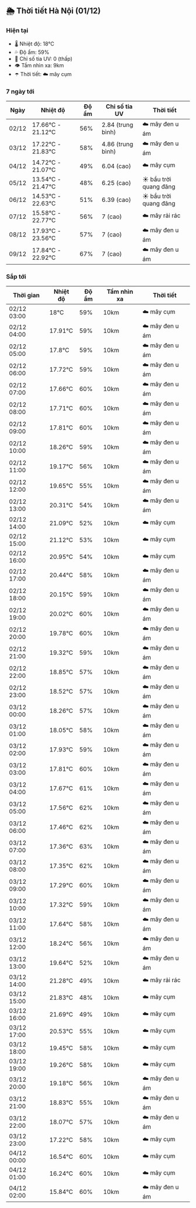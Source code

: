 ## 🌦️ Thời tiết Hà Nội (01/12)

### Hiện tại

- 🌡️ Nhiệt độ: 18℃
- 💦 Độ ẩm: 59%
- 🌟 Chỉ số tia UV: 0 (thấp)
- 👁️ Tầm nhìn xa: 9km
- ☂️ Thời tiết: ☁️ mây cụm

### 7 ngày tới

| Ngày | Nhiệt độ | Độ ẩm | Chỉ số tia UV | Thời tiết |
| --- | --- | --- | --- | --- |
| 02/12 | 17.66℃ - 21.12℃ | 56% | 2.84 (trung bình) | ☁️ mây đen u ám |
| 03/12 | 17.22℃ - 21.83℃ | 58% | 4.86 (trung bình) | ☁️ mây đen u ám |
| 04/12 | 14.72℃ - 21.07℃ | 49% | 6.04 (cao) | ☁️ mây cụm |
| 05/12 | 13.54℃ - 21.47℃ | 48% | 6.25 (cao) | ☀️ bầu trời quang đãng |
| 06/12 | 14.53℃ - 22.63℃ | 51% | 6.39 (cao) | ☀️ bầu trời quang đãng |
| 07/12 | 15.58℃ - 22.77℃ | 56% | 7 (cao) | ☁️ mây rải rác |
| 08/12 | 17.93℃ - 23.56℃ | 57% | 7 (cao) | ☁️ mây đen u ám |
| 09/12 | 17.84℃ - 22.92℃ | 67% | 7 (cao) | ☁️ mây đen u ám |

### Sắp tới

| Thời gian | Nhiệt độ | Độ ẩm | Tầm nhìn xa | Thời tiết |
| --- | --- | --- | --- | --- |
| 02/12 03:00 | 18℃ | 59% | 10km | ☁️ mây cụm |
| 02/12 04:00 | 17.91℃ | 59% | 10km | ☁️ mây đen u ám |
| 02/12 05:00 | 17.8℃ | 59% | 10km | ☁️ mây đen u ám |
| 02/12 06:00 | 17.72℃ | 59% | 10km | ☁️ mây đen u ám |
| 02/12 07:00 | 17.66℃ | 60% | 10km | ☁️ mây đen u ám |
| 02/12 08:00 | 17.71℃ | 60% | 10km | ☁️ mây đen u ám |
| 02/12 09:00 | 17.81℃ | 60% | 10km | ☁️ mây đen u ám |
| 02/12 10:00 | 18.26℃ | 59% | 10km | ☁️ mây đen u ám |
| 02/12 11:00 | 19.17℃ | 56% | 10km | ☁️ mây đen u ám |
| 02/12 12:00 | 19.65℃ | 55% | 10km | ☁️ mây đen u ám |
| 02/12 13:00 | 20.31℃ | 54% | 10km | ☁️ mây đen u ám |
| 02/12 14:00 | 21.09℃ | 52% | 10km | ☁️ mây cụm |
| 02/12 15:00 | 21.12℃ | 53% | 10km | ☁️ mây cụm |
| 02/12 16:00 | 20.95℃ | 54% | 10km | ☁️ mây cụm |
| 02/12 17:00 | 20.44℃ | 58% | 10km | ☁️ mây đen u ám |
| 02/12 18:00 | 20.15℃ | 59% | 10km | ☁️ mây đen u ám |
| 02/12 19:00 | 20.02℃ | 60% | 10km | ☁️ mây đen u ám |
| 02/12 20:00 | 19.78℃ | 60% | 10km | ☁️ mây đen u ám |
| 02/12 21:00 | 19.32℃ | 59% | 10km | ☁️ mây đen u ám |
| 02/12 22:00 | 18.85℃ | 57% | 10km | ☁️ mây đen u ám |
| 02/12 23:00 | 18.52℃ | 57% | 10km | ☁️ mây đen u ám |
| 03/12 00:00 | 18.26℃ | 57% | 10km | ☁️ mây đen u ám |
| 03/12 01:00 | 18.05℃ | 58% | 10km | ☁️ mây đen u ám |
| 03/12 02:00 | 17.93℃ | 59% | 10km | ☁️ mây đen u ám |
| 03/12 03:00 | 17.81℃ | 60% | 10km | ☁️ mây đen u ám |
| 03/12 04:00 | 17.67℃ | 61% | 10km | ☁️ mây đen u ám |
| 03/12 05:00 | 17.56℃ | 62% | 10km | ☁️ mây đen u ám |
| 03/12 06:00 | 17.46℃ | 62% | 10km | ☁️ mây đen u ám |
| 03/12 07:00 | 17.36℃ | 63% | 10km | ☁️ mây đen u ám |
| 03/12 08:00 | 17.35℃ | 62% | 10km | ☁️ mây đen u ám |
| 03/12 09:00 | 17.29℃ | 60% | 10km | ☁️ mây đen u ám |
| 03/12 10:00 | 17.32℃ | 59% | 10km | ☁️ mây đen u ám |
| 03/12 11:00 | 17.64℃ | 58% | 10km | ☁️ mây đen u ám |
| 03/12 12:00 | 18.24℃ | 56% | 10km | ☁️ mây đen u ám |
| 03/12 13:00 | 19.64℃ | 52% | 10km | ☁️ mây đen u ám |
| 03/12 14:00 | 21.28℃ | 49% | 10km | ☁️ mây rải rác |
| 03/12 15:00 | 21.83℃ | 48% | 10km | ☁️ mây cụm |
| 03/12 16:00 | 21.69℃ | 49% | 10km | ☁️ mây cụm |
| 03/12 17:00 | 20.53℃ | 55% | 10km | ☁️ mây cụm |
| 03/12 18:00 | 19.45℃ | 58% | 10km | ☁️ mây cụm |
| 03/12 19:00 | 19.26℃ | 58% | 10km | ☁️ mây cụm |
| 03/12 20:00 | 19.18℃ | 56% | 10km | ☁️ mây đen u ám |
| 03/12 21:00 | 18.83℃ | 55% | 10km | ☁️ mây đen u ám |
| 03/12 22:00 | 18.07℃ | 57% | 10km | ☁️ mây đen u ám |
| 03/12 23:00 | 17.22℃ | 58% | 10km | ☁️ mây cụm |
| 04/12 00:00 | 16.54℃ | 60% | 10km | ☁️ mây cụm |
| 04/12 01:00 | 16.24℃ | 60% | 10km | ☁️ mây cụm |
| 04/12 02:00 | 15.84℃ | 60% | 10km | ☁️ mây đen u ám |

